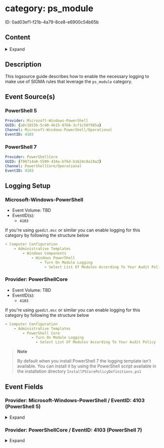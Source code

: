 # category: ps_module

ID: 0ad03ef1-f21b-4a79-8ce8-e6900c54b65b

## Content

<details>
    <summary>Expand</summary>

- [category: ps\_module](#category-ps_module)
  - [Content](#content)
  - [Description](#description)
  - [Event Source(s)](#event-sources)
    - [PowerShell 5](#powershell-5)
    - [PowerShell 7](#powershell-7)
  - [Logging Setup](#logging-setup)
    - [Microsoft-Windows-PowerShell](#microsoft-windows-powershell)
    - [Provider: PowerShellCore](#provider-powershellcore)
  - [Event Fields](#event-fields)
    - [Provider: Microsoft-Windows-PowerShell / EventID: 4103 (PowerShell 5)](#provider-microsoft-windows-powershell--eventid-4103-powershell-5)
    - [Provider: PowerShellCore / EventID: 4103 (PowerShell 7)](#provider-powershellcore--eventid-4103-powershell-7)

</details>

## Description

This logsource guide describes how to enable the necessary logging to make use of SIGMA rules that leverage the `ps_module` category.

## Event Source(s)

### PowerShell 5

```yml
Provider: Microsoft-Windows-PowerShell
GUID: {a0c1853b-5c40-4b15-8766-3cf1c58f985a}
Channel: Microsoft-Windows-PowerShell/Operational
EventID: 4103
```

### PowerShell 7

```yml
Provider: PowerShellCore
GUID: {f90714a8-5509-434a-bf6d-b1624c8a19a2}
Channel: PowerShellCore/Operational
EventID: 4103
```

## Logging Setup

### Microsoft-Windows-PowerShell

- Event Volume: TBD
- EventID(s):
  - `4103`

If you're using `gpedit.msc` or similar you can enable logging for this category by following the structure below

```yml
- Computer Configuration
    - Administrative Templates
        - Windows Components
            - Windows PowerShell
                - Turn On Module Logging
                  - Select List Of Modules According To Your Audit Policy (or use '*' to select all modules)
```

### Provider: PowerShellCore

- Event Volume: TBD
- EventID(s):
  - `4103`

If you're using `gpedit.msc` or similar you can enable logging for this category by following the structure below

```yml
- Computer Configuration
    - Administrative Templates
        - PowerShell Core
            - Turn On Module Logging
              - Select List Of Modules According To Your Audit Policy (or use '*' to select all modules)
```

> **Note**
>
> By default when you install PowerShell 7 the logging template isn't available. You can install it by using the PowerShell script available in the installation directory `InstallPSCorePolicyDefinitions.ps1`

## Event Fields

### Provider: Microsoft-Windows-PowerShell / EventID: 4103 (PowerShell 5)

<details>
    <summary>Expand</summary>

```yml
- ContextInfo
- UserData
- Payload
```

</details>

### Provider: PowerShellCore / EventID: 4103 (PowerShell 7)

<details>
    <summary>Expand</summary>

```yml
- ContextInfo
- UserData
- Payload
```

</details>
